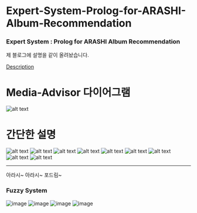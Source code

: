 # Expert-System-Prolog-for-ARASHI-Album-Recommendation
### Expert System : Prolog for ARASHI Album Recommendation

제 블로그에 설명을 같이 올려놨습니다.

[Description](https://blog.naver.com/solbon1212/222548361088)

# Media-Advisor 다이어그램
![alt text](https://github.com/Junst/Expert-System-Prolog-for-ARASHI-Album-Recommandation/blob/master/Picture/media_advisor.drawio.png)

# 간단한 설명

![alt text](https://github.com/Junst/Expert-System-Prolog-for-ARASHI-Album-Recommandation/blob/master/Picture/1.png)
![alt text](https://github.com/Junst/Expert-System-Prolog-for-ARASHI-Album-Recommandation/blob/master/Picture/2.png)
![alt text](https://github.com/Junst/Expert-System-Prolog-for-ARASHI-Album-Recommandation/blob/master/Picture/3.png)
![alt text](https://github.com/Junst/Expert-System-Prolog-for-ARASHI-Album-Recommandation/blob/master/Picture/4.png)
![alt text](https://github.com/Junst/Expert-System-Prolog-for-ARASHI-Album-Recommandation/blob/master/Picture/5.png)
![alt text](https://github.com/Junst/Expert-System-Prolog-for-ARASHI-Album-Recommandation/blob/master/Picture/6.png)
![alt text](https://github.com/Junst/Expert-System-Prolog-for-ARASHI-Album-Recommandation/blob/master/Picture/7.png)
![alt text](https://github.com/Junst/Expert-System-Prolog-for-ARASHI-Album-Recommandation/blob/master/Picture/8.png)
![alt text](https://github.com/Junst/Expert-System-Prolog-for-ARASHI-Album-Recommandation/blob/master/Picture/9.png)

-----------------------------------------------------------------------
아라시~ 아라시~ 포드림~


### Fuzzy System

![image](https://github.com/Junst/Expert-System-Prolog-for-ARASHI-Album-Recommandation/blob/master/Fuzzy%20System/Fuzzy.png)
![image](https://github.com/Junst/Expert-System-Prolog-for-ARASHI-Album-Recommandation/blob/master/Fuzzy%20System/%ED%8D%BC%EC%A7%801.jpg)
![image](https://github.com/Junst/Expert-System-Prolog-for-ARASHI-Album-Recommandation/blob/master/Fuzzy%20System/%ED%8D%BC%EC%A7%802.jpg)
![image](https://github.com/Junst/Expert-System-Prolog-for-ARASHI-Album-Recommandation/blob/master/Fuzzy%20System/%ED%8D%BC%EC%A7%803.jpg)
